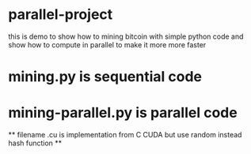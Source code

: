 # parallel-project

this is demo to show how to mining bitcoin with simple python code
and show how to compute in parallel to make it more more faster

# mining.py is sequential code
# mining-parallel.py is parallel code


** filename .cu is implementation from C CUDA but use random instead hash function **
